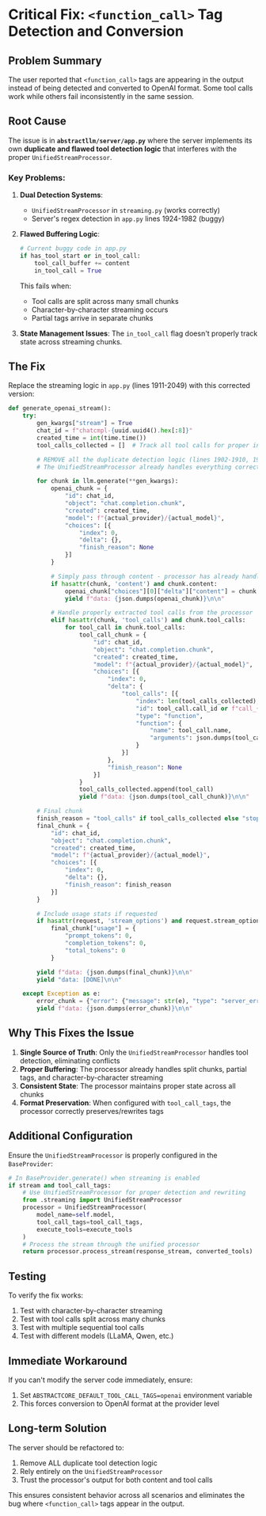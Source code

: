 # Critical Fix: `<function_call>` Tag Detection and Conversion

## Problem Summary

The user reported that `<function_call>` tags are appearing in the output instead of being detected and converted to OpenAI format. Some tool calls work while others fail inconsistently in the same session.

## Root Cause

The issue is in **`abstractllm/server/app.py`** where the server implements its own **duplicate and flawed tool detection logic** that interferes with the proper `UnifiedStreamProcessor`.

### Key Problems:

1. **Dual Detection Systems**:
   - `UnifiedStreamProcessor` in `streaming.py` (works correctly)
   - Server's regex detection in `app.py` lines 1924-1982 (buggy)

2. **Flawed Buffering Logic**:
   ```python
   # Current buggy code in app.py
   if has_tool_start or in_tool_call:
       tool_call_buffer += content
       in_tool_call = True
   ```
   This fails when:
   - Tool calls are split across many small chunks
   - Character-by-character streaming occurs
   - Partial tags arrive in separate chunks

3. **State Management Issues**: The `in_tool_call` flag doesn't properly track state across streaming chunks.

## The Fix

Replace the streaming logic in `app.py` (lines 1911-2049) with this corrected version:

```python
def generate_openai_stream():
    try:
        gen_kwargs["stream"] = True
        chat_id = f"chatcmpl-{uuid.uuid4().hex[:8]}"
        created_time = int(time.time())
        tool_calls_collected = []  # Track all tool calls for proper indexing

        # REMOVE all the duplicate detection logic (lines 1902-1910, 1924-1982)
        # The UnifiedStreamProcessor already handles everything correctly

        for chunk in llm.generate(**gen_kwargs):
            openai_chunk = {
                "id": chat_id,
                "object": "chat.completion.chunk",
                "created": created_time,
                "model": f"{actual_provider}/{actual_model}",
                "choices": [{
                    "index": 0,
                    "delta": {},
                    "finish_reason": None
                }]
            }

            # Simply pass through content - processor has already handled detection
            if hasattr(chunk, 'content') and chunk.content:
                openai_chunk["choices"][0]["delta"]["content"] = chunk.content
                yield f"data: {json.dumps(openai_chunk)}\n\n"

            # Handle properly extracted tool calls from the processor
            elif hasattr(chunk, 'tool_calls') and chunk.tool_calls:
                for tool_call in chunk.tool_calls:
                    tool_call_chunk = {
                        "id": chat_id,
                        "object": "chat.completion.chunk",
                        "created": created_time,
                        "model": f"{actual_provider}/{actual_model}",
                        "choices": [{
                            "index": 0,
                            "delta": {
                                "tool_calls": [{
                                    "index": len(tool_calls_collected),
                                    "id": tool_call.call_id or f"call_{uuid.uuid4().hex[:8]}",
                                    "type": "function",
                                    "function": {
                                        "name": tool_call.name,
                                        "arguments": json.dumps(tool_call.arguments)
                                    }
                                }]
                            },
                            "finish_reason": None
                        }]
                    }
                    tool_calls_collected.append(tool_call)
                    yield f"data: {json.dumps(tool_call_chunk)}\n\n"

        # Final chunk
        finish_reason = "tool_calls" if tool_calls_collected else "stop"
        final_chunk = {
            "id": chat_id,
            "object": "chat.completion.chunk",
            "created": created_time,
            "model": f"{actual_provider}/{actual_model}",
            "choices": [{
                "index": 0,
                "delta": {},
                "finish_reason": finish_reason
            }]
        }

        # Include usage stats if requested
        if hasattr(request, 'stream_options') and request.stream_options and request.stream_options.get('include_usage'):
            final_chunk["usage"] = {
                "prompt_tokens": 0,
                "completion_tokens": 0,
                "total_tokens": 0
            }

        yield f"data: {json.dumps(final_chunk)}\n\n"
        yield "data: [DONE]\n\n"

    except Exception as e:
        error_chunk = {"error": {"message": str(e), "type": "server_error"}}
        yield f"data: {json.dumps(error_chunk)}\n\n"
```

## Why This Fixes the Issue

1. **Single Source of Truth**: Only the `UnifiedStreamProcessor` handles tool detection, eliminating conflicts
2. **Proper Buffering**: The processor already handles split chunks, partial tags, and character-by-character streaming
3. **Consistent State**: The processor maintains proper state across all chunks
4. **Format Preservation**: When configured with `tool_call_tags`, the processor correctly preserves/rewrites tags

## Additional Configuration

Ensure the `UnifiedStreamProcessor` is properly configured in the `BaseProvider`:

```python
# In BaseProvider.generate() when streaming is enabled
if stream and tool_call_tags:
    # Use UnifiedStreamProcessor for proper detection and rewriting
    from .streaming import UnifiedStreamProcessor
    processor = UnifiedStreamProcessor(
        model_name=self.model,
        tool_call_tags=tool_call_tags,
        execute_tools=execute_tools
    )
    # Process the stream through the unified processor
    return processor.process_stream(response_stream, converted_tools)
```

## Testing

To verify the fix works:

1. Test with character-by-character streaming
2. Test with tool calls split across many chunks
3. Test with multiple sequential tool calls
4. Test with different models (LLaMA, Qwen, etc.)

## Immediate Workaround

If you can't modify the server code immediately, ensure:
1. Set `ABSTRACTCORE_DEFAULT_TOOL_CALL_TAGS=openai` environment variable
2. This forces conversion to OpenAI format at the provider level

## Long-term Solution

The server should be refactored to:
1. Remove ALL duplicate tool detection logic
2. Rely entirely on the `UnifiedStreamProcessor`
3. Trust the processor's output for both content and tool calls

This ensures consistent behavior across all scenarios and eliminates the bug where `<function_call>` tags appear in the output.